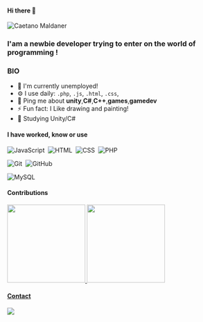 #### Hi there 👋

![Caetano Maldaner](https://img.shields.io/badge/Caetano-Maldaner-red)

### I'am a newbie developer trying to enter on the world of programming ! 

### BIO
- 🏢 I'm currently unemployed!
- ⚙️ I use daily: `.php`, `.js`, `.html`, `.css`, 
- 💬 Ping me about **unity**,**C#**,**C++**,**games**,**gamedev**
- ⚡️ Fun fact: I Like drawing and painting!
- 📖 Studying Unity/C#

#### I have worked, know or use
![JavaScript](https://img.shields.io/badge/-JavaScript-252525?style=flat&logo=javascript)&nbsp;
![HTML](https://img.shields.io/badge/-HTML-252525?style=flat&logo=HTML5)&nbsp;
![CSS](https://img.shields.io/badge/-CSS-252525?style=flat&logo=CSS3&logoColor=1572B6)&nbsp;
![PHP](https://img.shields.io/badge/-PHP-252525?style=flat&logo=php)&nbsp;<br />

![Git](https://img.shields.io/badge/-Git-252525?style=flat&logo=git)&nbsp;
![GitHub](https://img.shields.io/badge/-GitHub-252525?style=flat&logo=github)&nbsp;

![MySQL](https://img.shields.io/badge/-MySQL-252525?style=flat&logo=mysql)&nbsp;

#### Contributions
<div>
<a href="https://github.com/CaetanoMaldaner">
<img height="180em" src="https://github-readme-stats.vercel.app/api/top-langs/?username=caetanomaldaner&layout=compact&langs_count=7&theme=dracula"/>
<img height="180em" src="https://github-readme-stats.vercel.app/api?username=caetanomaldaner&show_icons=true&theme=dracula&include_all_commits=true&count_private=true"/>
</div>
  
#### Contact
<div>
<a href="https://instagram.com/cae.maldaner" target="_blank">
  <img src="https://img.shields.io/badge/-Instagram-%23E4405F?style=for-the-badge&logo=instagram&logoColor=white"/>
</a>

</div>
